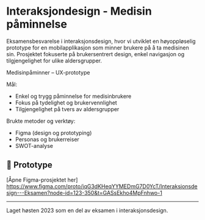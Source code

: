 # Interaksjondesign - Medisin påminnelse
Eksamensbesvarelse i interaksjonsdesign, hvor vi utviklet en høyoppløselig prototype for en mobilapplikasjon som minner brukere på å ta medisinen sin. Prosjektet fokuserte på brukersentrert design, enkel navigasjon og tilgjengelighet for ulike aldersgrupper.

Medisinpåminner – UX-prototype


Mål:
- Enkel og trygg påminnelse for medisinbrukere
- Fokus på tydelighet og brukervennlighet
- Tilgjengelighet på tvers av aldersgrupper

Brukte metoder og verktøy:

- Figma (design og prototyping)
- Personas og brukerreiser
- SWOT-analyse

## 🔗 Prototype

[Åpne Figma-prosjektet her] https://www.figma.com/proto/jqG3dKHeqYYMEDmG7D0YcT/Interaksjonsdesign---Eksamen?node-id=123-350&t=GASsEkho4MpFnhwo-1 


---

 Laget høsten 2023 som en del av eksamen i interaksjonsdesign.

